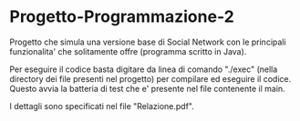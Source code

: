 # Progetto-Programmazione-2
Progetto che simula una versione base di Social Network con le principali funzionalita' che solitamente offre (programma scritto in Java).

Per eseguire il codice basta digitare da linea di comando "./exec" (nella directory dei file presenti nel progetto) per compilare ed eseguire il codice.
Questo avvia la batteria di test che e' presente nel file contenente il main.

I dettagli sono specificati nel file "Relazione.pdf".
